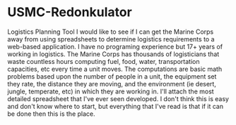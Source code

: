 # USMC-Redonkulator
Logistics Planning Tool
I would like to see if I can get the Marine Corps away from using spreadsheets to determine logistics requirements to a web-based application. I have no programing experience but 17+ years of working in logistics. The Marine Corps has thousands of logisticians that waste countless hours computing fuel, food, water, transportation capacities, etc every time a unit moves. The computations are basic math problems based upon the number of people in a unit, the equipment set they rate, the distance they are moving, and the environment (ie desert, jungle, temperate, etc) in which they are working in. I'll attach the most detailed spreadsheet that I've ever seen developed. I don't think this is easy and don't know where to start, but everything that I've read is that if it can be done then this is the place.

